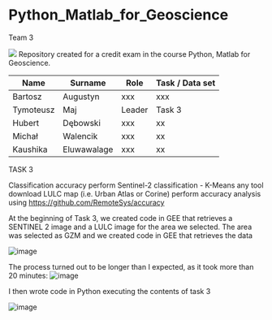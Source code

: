 # Python_Matlab_for_Geoscience

Team 3

![](https://www.agh.edu.pl/repozytoria/__processed__/a/2/csm_agh_znak_negatyw_bez_nazwy_1558c4077f.webp)
Repository created for a credit exam in the course Python, Matlab for Geoscience.

| Name     | Surname  | Role            | Task / Data set           |
|----------|-----------|--------------------|----------|
| Bartosz     | Augustyn  | xxx | xxx | xx |
| Tymoteusz   | Maj     | Leader | Task 3 |
| Hubert    | Dębowski | xxx | xx |
| Michał| Walencik    | xxx | xx |
| Kaushika | Eluwawalage | xxx | xx |


TASK 3

Classification accuracy
perform Sentinel-2 classification - K-Means any tool
download LULC map (i.e. Urban Atlas or Corine)
perform accuracy analysis using https://github.com/RemoteSys/accuracy


At the beginning of Task 3, we created code in GEE that retrieves a SENTINEL 2 image and a LULC image for the area we selected. The area was selected as GZM and we created code in GEE that retrieves the data

![image](https://github.com/user-attachments/assets/24893b5c-be21-48db-9029-82e3cd36a986)


The process turned out to be longer than I expected, as it took more than 20 minutes: 
![image](https://github.com/user-attachments/assets/e49c9295-016a-4ae9-81ae-4b9fba720014)

I then wrote code in Python executing the contents of task 3

![image](https://github.com/user-attachments/assets/18142fea-f219-40f6-8940-71e202d93bac)

